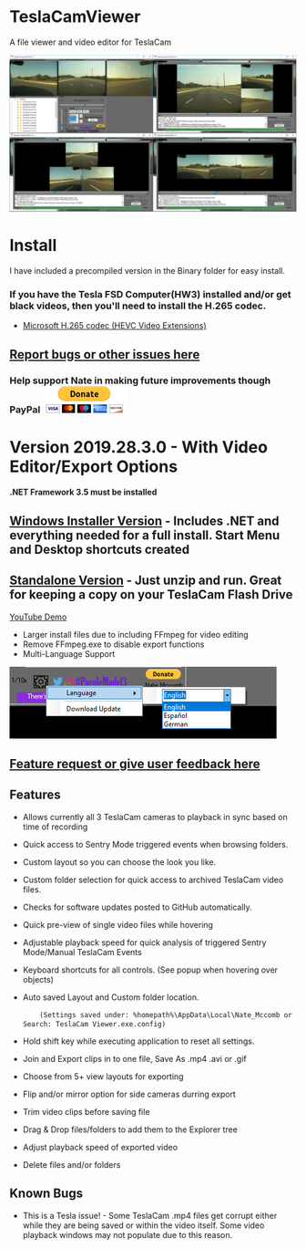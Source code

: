# TeslaCamViewer  
A file viewer and video editor for TeslaCam

[![TeslaCamViewer](https://github.com/NateMccomb/TeslaCamViewer/raw/master/TeslaCam%20Viewer/Resources/TeslaCamViewer-2019.24.1.png)](https://youtu.be/dri6_cSDTkA)

Install
======================================
I have included a precompiled version in the Binary folder for easy install.

### If you have the Tesla FSD Computer(HW3) installed and/or get black videos, then you'll need to install the H.265 codec. 

* [Microsoft H.265 codec (HEVC Video Extensions)](https://www.microsoft.com/en-us/p/hevc-video-extensions-from-device-manufacturer/9n4wgh0z6vhq?irgwc=1&OCID=AID681541_aff_7593_159229&tduid=%28ir_wJC0gNTClQca0BAzqwxkEXPhUkjTGXQhW1412Y0%29%287593%29%28159229%29%28%29%28UUwpUdUnU56397YYwYd%29&irclickid=wJC0gNTClQca0BAzqwxkEXPhUkjTGXQhW1412Y0&activetab=pivot%3Aoverviewtab)

## [Report bugs or other issues here](https://docs.google.com/forms/d/e/1FAIpQLSdJ0CJAGLvgEIewbt9OHaU_JiJTP_AmIiecpvHEiHlWe4ZHcQ/viewform)

### Help support Nate in making future improvements though PayPal [![Donate](https://github.com/NateMccomb/TeslaCamViewer/raw/master/TeslaCam%20Viewer/Resources/btn_donateCC_LG.gif)](https://www.paypal.com/cgi-bin/webscr?cmd=_s-xclick&hosted_button_id=8UKFUQCU9476N&source=url)

Version 2019.28.3.0 - With Video Editor/Export Options
======================================
#### .NET Framework 3.5 must be installed
## [Windows Installer Version](https://github.com/NateMccomb/TeslaCamViewer/raw/master/Binary/Installer-TeslaCamViewer-2019.28.3.0.zip) - Includes .NET and everything needed for a full install. Start Menu and Desktop shortcuts created
                    
## [Standalone Version](https://github.com/NateMccomb/TeslaCamViewer/raw/master/Binary/Standalone-TeslaCamViewer-2019.28.3.0.zip) - Just unzip and run. Great for keeping a copy on your TeslaCam Flash Drive

[YouTube Demo](https://youtu.be/dri6_cSDTkA)

* Larger install files due to including FFmpeg for video editing
* Remove FFmpeg.exe to disable export functions
* Multi-Language Support 

![Multi-Language](https://github.com/NateMccomb/TeslaCamViewer/raw/master/TeslaCam%20Viewer/Resources/TeslaCam%20Viewer%20Language%20Selection.png)

## [Feature request or give user feedback here](https://docs.google.com/forms/d/e/1FAIpQLScl0Eg_RRAbHcJf2tBZ42SrP5RkOWo1xrL4O763WsmPCgqXWA/viewform)


Features
--------
* Allows currently all 3 TeslaCam cameras to playback in sync based on time of recording
* Quick access to Sentry Mode triggered events when browsing folders.
* Custom layout so you can choose the look you like. 
* Custom folder selection for quick access to archived TeslaCam video files.
* Checks for software updates posted to GitHub automatically.
* Quick pre-view of single video files while hovering
* Adjustable playback speed for quick analysis of triggered Sentry Mode/Manual TeslaCam Events
* Keyboard shortcuts for all controls.  (See popup when hovering over objects)
* Auto saved Layout and Custom folder location. 

          (Settings saved under: %homepath%\AppData\Local\Nate_Mccomb or Search: TeslaCam Viewer.exe.config)
* Hold shift key while executing application to reset all settings.
* Join and Export clips in to one file, Save As .mp4 .avi or .gif
* Choose from 5+ view layouts for exporting  
* Flip and/or mirror option for side cameras durring export
* Trim video clips before saving file
* Drag & Drop files/folders to add them to the Explorer tree
* Adjust playback speed of exported video
* Delete files and/or folders

Known Bugs
-------
* This is a Tesla issue! - Some TeslaCam .mp4 files get corrupt either while they are being saved or within the video itself. Some video playback windows may not populate due to this reason. 

